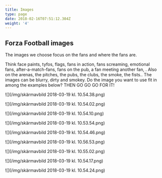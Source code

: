 ```yaml
---
title: Images
type: page
date: 2018-02-16T07:51:12.304Z
weight: '4'
---
```

## Forza Football images

The images we choose focus on the fans and where the fans are. 

Think face paints, tyfos, flags, fans in action, fans screaming, emotional fans, after-a-match-fans, fans on the pub, a fan meeting another fan, . Also on the arenas, the pitches, the pubs, the clubs, the smoke, the fists.. The images can be blurry, dirty and smokey. Do the image you want to use fit in among the examples below? THEN GO GO GO FOR IT! 

!\[](/img/skärmavbild 2018-03-19 kl. 10.54.38.png)

!\[](/img/skärmavbild 2018-03-19 kl. 10.54.02.png)

!\[](/img/skärmavbild 2018-03-19 kl. 10.54.10.png)

!\[](/img/skärmavbild 2018-03-19 kl. 10.53.54.png)

!\[](/img/skärmavbild 2018-03-19 kl. 10.54.46.png)

!\[](/img/skärmavbild 2018-03-19 kl. 10.56.53.png)

!\[](/img/skärmavbild 2018-03-19 kl. 10.55.02.png)

!\[](/img/skärmavbild 2018-03-19 kl. 10.54.17.png)

!\[](/img/skärmavbild 2018-03-19 kl. 10.54.24.png)
